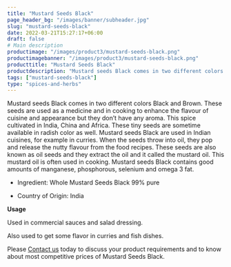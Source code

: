 ```yaml
---
title: "Mustard Seeds Black"
page_header_bg: "/images/banner/subheader.jpg"
slug: "mustard-seeds-black"
date: 2022-03-21T15:27:17+06:00
draft: false
# Main description
productimage: "/images/product3/mustard-seeds-black.png"
productimagebanner: "/images/product3/mustard-seeds-black.png"
producttitle: "Mustard Seeds Black"
productdescription: "Mustard seeds Black comes in two different colors..."
tags: ["mustard-seeds-black"]
type: "spices-and-herbs"
---
```



Mustard seeds Black comes in two different colors Black and Brown. These seeds are used as a medicine and in cooking to enhance the flavour of cuisine and appearance but they don’t have any aroma. This spice cultivated in India, China and Africa. These tiny seeds are sometime available in radish color as well. Mustard seeds Black are used in Indian cuisines, for example in curries. When the seeds throw into oil, they pop and release the nutty flavour from the food recipes. These seeds are also known as oil seeds and they extract the oil and it called the mustard oil. This mustard oil is often used in cooking. Mustard seeds Black contains good amounts of manganese, phosphorous, selenium and omega 3 fat.

+ Ingredient: Whole Mustard Seeds Black 99% pure
 
+ Country of Origin: India

**Usage**

Used in commercial sauces and salad dressing.

Also used to get some flavor in curries and fish dishes.

Please [Contact us](/contactus) today to discuss your product requirements and to know about most competitive prices of Mustard Seeds Black.